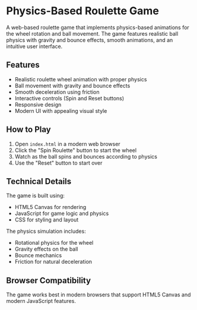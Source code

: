 # Physics-Based Roulette Game

A web-based roulette game that implements physics-based animations for the wheel rotation and ball movement. The game features realistic ball physics with gravity and bounce effects, smooth animations, and an intuitive user interface.

## Features

- Realistic roulette wheel animation with proper physics
- Ball movement with gravity and bounce effects
- Smooth deceleration using friction
- Interactive controls (Spin and Reset buttons)
- Responsive design
- Modern UI with appealing visual style

## How to Play

1. Open `index.html` in a modern web browser
2. Click the "Spin Roulette" button to start the wheel
3. Watch as the ball spins and bounces according to physics
4. Use the "Reset" button to start over

## Technical Details

The game is built using:
- HTML5 Canvas for rendering
- JavaScript for game logic and physics
- CSS for styling and layout

The physics simulation includes:
- Rotational physics for the wheel
- Gravity effects on the ball
- Bounce mechanics
- Friction for natural deceleration

## Browser Compatibility

The game works best in modern browsers that support HTML5 Canvas and modern JavaScript features.
